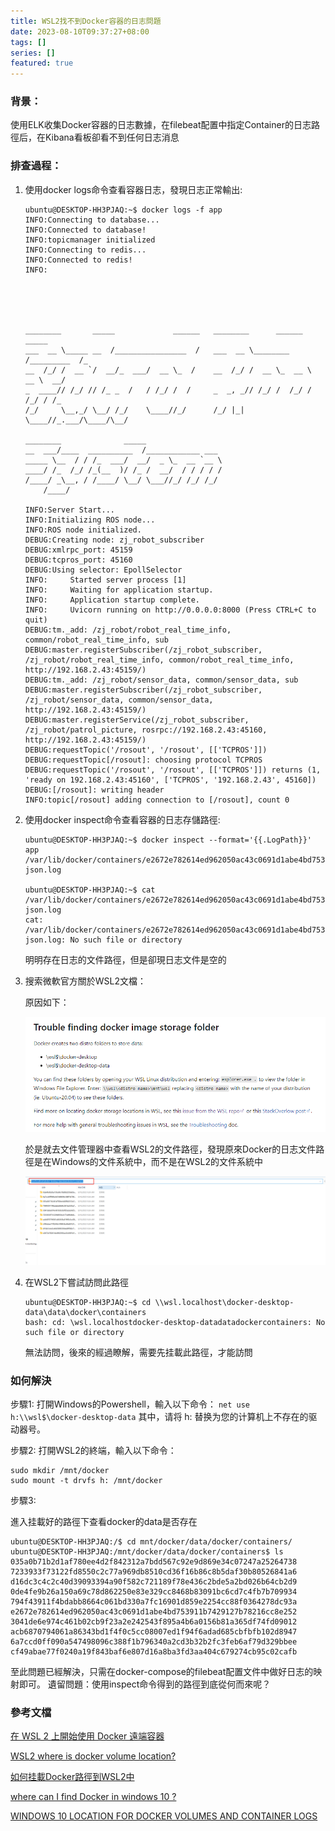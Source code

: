 ```yaml
---
title: WSL2找不到Docker容器的日志問題
date: 2023-08-10T09:37:27+08:00
tags: []
series: []
featured: true
---
```


### 背景：
使用ELK收集Docker容器的日志數據，在filebeat配置中指定Container的日志路徑后，在Kibana看板卻看不到任何日志消息

### 排查過程：

1. 使用docker logs命令查看容器日志，發現日志正常輸出:
    ```
    ubuntu@DESKTOP-HH3PJAQ:~$ docker logs -f app
    INFO:Connecting to database...
    INFO:Connected to database!
    INFO:topicmanager initialized
    INFO:Connecting to redis...
    INFO:Connected to redis!
    INFO:





    ________       _____             ______   ________      ______       _____ 
    ___  __ \_____ __  /________________  /   ___  __ \________  /_________  /_
    __  /_/ /  __ `/  __/_  ___/  __ \_  /    __  /_/ /  __ \_  __ \  __ \  __/
    _  ____// /_/ // /_ _  /   / /_/ /  /     _  _, _// /_/ /  /_/ / /_/ / /_  
    /_/     \__,_/ \__/ /_/    \____//_/      /_/ |_| \____//_.___/\____/\__/  
                                                                            
    ________              _____                 
    __  ___/____  __________  /____________ ___ 
    _____ \__  / / /_  ___/  __/  _ \_  __ `__ \
    ____/ /_  /_/ /_(__  )/ /_ /  __/  / / / / /
    /____/ _\__, / /____/ \__/ \___//_/ /_/ /_/ 
        /____/                               

    INFO:Server Start...
    INFO:Initializing ROS node...
    INFO:ROS node initialized.
    DEBUG:Creating node: zj_robot_subscriber
    DEBUG:xmlrpc_port: 45159
    DEBUG:tcpros_port: 45160
    DEBUG:Using selector: EpollSelector
    INFO:     Started server process [1]
    INFO:     Waiting for application startup.
    INFO:     Application startup complete.
    INFO:     Uvicorn running on http://0.0.0.0:8000 (Press CTRL+C to quit)
    DEBUG:tm._add: /zj_robot/robot_real_time_info, common/robot_real_time_info, sub
    DEBUG:master.registerSubscriber(/zj_robot_subscriber, /zj_robot/robot_real_time_info, common/robot_real_time_info, http://192.168.2.43:45159/)
    DEBUG:tm._add: /zj_robot/sensor_data, common/sensor_data, sub
    DEBUG:master.registerSubscriber(/zj_robot_subscriber, /zj_robot/sensor_data, common/sensor_data, http://192.168.2.43:45159/)
    DEBUG:master.registerService(/zj_robot_subscriber, /zj_robot/patrol_picture, rosrpc://192.168.2.43:45160, http://192.168.2.43:45159/)
    DEBUG:requestTopic('/rosout', '/rosout', [['TCPROS']])
    DEBUG:requestTopic[/rosout]: choosing protocol TCPROS
    DEBUG:requestTopic('/rosout', '/rosout', [['TCPROS']]) returns (1, 'ready on 192.168.2.43:45160', ['TCPROS', '192.168.2.43', 45160])
    DEBUG:[/rosout]: writing header
    INFO:topic[/rosout] adding connection to [/rosout], count 0
    ```

2. 使用docker inspect命令查看容器的日志存儲路徑:

    ```    
    ubuntu@DESKTOP-HH3PJAQ:~$ docker inspect --format='{{.LogPath}}' app
    /var/lib/docker/containers/e2672e782614ed962050ac43c0691d1abe4bd753911b7429127b78216cc8e252/e2672e782614ed962050ac43c0691d1abe4bd753911b7429127b78216cc8e252-json.log

    ubuntu@DESKTOP-HH3PJAQ:~$ cat /var/lib/docker/containers/e2672e782614ed962050ac43c0691d1abe4bd753911b7429127b78216cc8e252/e2672e782614ed962050ac43c0691d1abe4bd753911b7429127b78216cc8e252-json.log
    cat: /var/lib/docker/containers/e2672e782614ed962050ac43c0691d1abe4bd753911b7429127b78216cc8e252/e2672e782614ed962050ac43c0691d1abe4bd753911b7429127b78216cc8e252-json.log: No such file or directory
    ```

   明明存在日志的文件路徑，但是卻現日志文件是空的

3. 搜索微軟官方關於WSL2文檔：
   
   原因如下：

   ![image](https://github.com/yumeminami/yumeminami.github.io/blob/master/content/static/images/77fc7dd5dda9c12f60e589b82d5d7e3.png?raw=true)

    於是就去文件管理器中查看WSL2的文件路徑，發現原來Docker的日志文件路徑是在Windows的文件系統中，而不是在WSL2的文件系統中

    ![image](https://github.com/yumeminami/yumeminami.github.io/blob/f226ae091683e6b691ce84f462e84dc4ec078836/content/static/images/87bd14d7d50457d610fa920757d408a.png?raw=true)

4. 在WSL2下嘗試訪問此路徑

    ```
    ubuntu@DESKTOP-HH3PJAQ:~$ cd \\wsl.localhost\docker-desktop-data\data\docker\containers
    bash: cd: \wsl.localhostdocker-desktop-datadatadockercontainers: No such file or directory
    ```
    無法訪問，後來的經過瞭解，需要先挂載此路徑，才能訪問


   


### 如何解決
步驟1:
打開Windows的Powershell，輸入以下命令：
```net use h:\\wsl$\docker-desktop-data```
其中，请将 h: 替换为您的计算机上不存在的驱动器号。

步驟2:
打開WSL2的終端，輸入以下命令：

```
sudo mkdir /mnt/docker
sudo mount -t drvfs h: /mnt/docker
```

步驟3:

進入挂載好的路徑下查看docker的data是否存在
```
ubuntu@DESKTOP-HH3PJAQ:/$ cd mnt/docker/data/docker/containers/
ubuntu@DESKTOP-HH3PJAQ:/mnt/docker/data/docker/containers$ ls
035a0b71b2d1af780ee4d2f842312a7bdd567c92e9d869e34c07247a25264738  7233933f73122fd8550c2c77a969db8510cd36f16b86c8b5daf30b80526841a6  d16dc3c4c2c40d39093394a90f582c721189f78e436c2bde5a2bd026b64cb2d9
0de4fe9b26a150a69c78d862250e83e329cc8468b83091bc6cd7c4fb7b709934  794f43911f4bdabb8664c061bd330a7fc16901d859e2254cc88f0364278dc93a  e2672e782614ed962050ac43c0691d1abe4bd753911b7429127b78216cc8e252
3041de6e974c461b02cb9f23a2e242543f895a4b6a0156b81a365df74fd09012  acb6870794061a86343bd1f4f0c5cc08007ed1f94f6adad685cbfbfb102d8947
6a7ccd0ff090a547498096c388f1b796340a2cd3b32b2fc3feb6af79d329bbee  cf49abae77f0240a19f843baf6e807d16a8ba3fd3aa404c679274cb95c02cafb
```

至此問題已經解決，只需在docker-compose的filebeat配置文件中做好日志的映射即可。
遺留問題：使用inspect命令得到的路徑到底從何而來呢？

### 參考文檔

[在 WSL 2 上開始使用 Docker 遠端容器](https://learn.microsoft.com/zh-tw/windows/wsl/tutorials/wsl-containers)

[WSL2 where is docker volume location? ](https://github.com/microsoft/WSL/discussions/4176)

[如何挂載Docker路徑到WSL2中](https://github.com/microsoft/WSL/discussions/4176#discussioncomment-831817)

[where can I find Docker in windows 10 ?](https://stackoverflow.com/questions/56518032/windows-10-and-docker-container-logs-docker-logging-driver)

[WINDOWS 10 LOCATION FOR DOCKER VOLUMES AND CONTAINER LOGS](https://reachmnadeem.wordpress.com/2021/02/14/windows-10-location-for-docker-volumes-and-container-logs/)